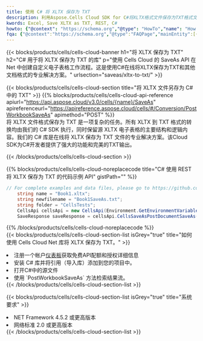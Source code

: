 ```yaml
---
title: 使用 C# 将 XLTX 保存为 TXT
description: 利用Aspose.Cells Cloud SDK for C#将XLTX格式文件保存为TXT格式文件。
kwords: Excel, Save XLTX as TXT, REST, C#
howto: {"@context": "https://schema.org","@type": "HowTo","name": "How to save XLTX as TXT using the Cells Cloud Net library.","description": "How to save XLTX as TXT using the Cells Cloud Net library.","image": {"@type": "ImageObject"},"url": "/net/saveas/xltx-to-txt/","step": [{ "@type": "HowToStep","name": "How to save XLTX as TXT using the Cells Cloud Net library. step 1", "image": {"@type": "ImageObject",},"url": "/net/saveas/xltx-to-txt/","text": "Register an account at <a href='https://dashboard.aspose.cloud/'>Dashboard</a> to get free API quota & authorization details",},{ "@type": "HowToStep","name": "How to save XLTX as TXT using the Cells Cloud Net library. step 1", "image": {"@type": "ImageObject",},"url": "/net/saveas/xltx-to-txt/","text": "Install C# library and add the reference (import the library) to your project.",},{ "@type": "HowToStep","name": "How to save XLTX as TXT using the Cells Cloud Net library. step 1", "image": {"@type": "ImageObject",},"url": "/net/saveas/xltx-to-txt/","text": "Open the source file in C#",},{ "@type": "HowToStep","name": "How to save XLTX as TXT using the Cells Cloud Net library. step 1", "image": {"@type": "ImageObject",},"url": "/net/saveas/xltx-to-txt/","text": "Use the `PostWorkbookSaveAs` method to retrieve the resulting stream.",}, ],"supply": {"@type": "HowToSupply","name": "document"},"tool": [{"@type": "HowToTool","name": "Visual Studio, Visual Studio Code, Rider"},{"@type": "HowToTool","name": "Aspose Cells"}],"totalTime": "PT6M"}
fqa: {"@context":"https://schema.org","@type":"FAQPage","mainEntity":[{"@type":"Question","name":"Why save file as other formats file in C# using REST API?","acceptedAnswer":{"@type":"Answer","text":"Documents are encoded in many ways, and some files may be incompatible with the software you use. To open and read such files, just save them as appropriate file formats.<br/><ol><li>Install .NET SDK and add the reference (import the library) to your project.</li><li>Open the source file in C# using REST API.</li><li>Call the PostWorkbookSaveAsRequest() method, passing an output filename with required extension.</li><li>Get the result of save as a separate file.</li></ol>"}},{"@type":"Question","name":"What file formats can I save as with your C# library?","acceptedAnswer":{"@type":"Answer","text":"We support a variety of file formats for conversion using .NET library, including XLSX, Excel, xls , PDF, CSV, HTML, Markdown, XML, PNG, JPG, TIFF, Json, TXT and many more."}},{"@type":"Question","name":"What is the maximum allowed file size for conversion using this .NET library?","acceptedAnswer":{"@type":"Answer","text":"There are no file size limits for format conversions using .NET library."}}]}
---
```

{{< blocks/products/cells/cells-cloud-banner h1="将 XLTX 保存为 TXT" h2="C# 用于将 XLTX 保存为 TXT 的库" p="使用 Cells Cloud 的 SaveAs API 在 Net 中创建自定义电子表格工作流程。这是使用C#在线将XLTX保存为TXT和其他文档格式的专业解决方案。" urlsection="saveas/xltx-to-txt/" >}}

{{< blocks/products/cells/cells-cloud-section title="将 XLTX 文件另存为 C# 中的 TXT" >}}
{{% blocks/products/cells/cells-cloud-api-reference apiurl="https://api.aspose.cloud/v3.0/cells/{name}/SaveAs" apireferenceurl="https://apireference.aspose.cloud/cells/#/Conversion/PostWorkbookSaveAs" apimethod="POST" %}}
<br/>
将 XLTX 文件格式保存为 TXT 是一项复杂的任务。所有 XLTX 到 TXT 格式的转换均由我们的 C# SDK 执行，同时保留源 XLTX 电子表格的主要结构和逻辑内容。我们的 C# 库是在线将 XLTX 保存为 TXT 文件的专业解决方案。该Cloud SDK为C#开发者提供了强大的功能和完美的TXT输出。

{{< /blocks/products/cells/cells-cloud-section >}}

{{% blocks/products/cells/cells-cloud-noreplacecode title="C# 使用 REST 将 XLTX 保存为 TXT 的代码示例 API" gistPath="" %}}
  
```cs
// For complete examples and data files, please go to https://github.com/aspose-cells-cloud/aspose-cells-cloud-dotnet/
    string name = "Book1.xltx";
    string newfilename = "Book1SaveAs.txt";
    string folder = "CellsTests";
    CellsApi cellsApi = new CellsApi(Environment.GetEnvironmentVariable("ProductClientId"), Environment.GetEnvironmentVariable("ProductClientSecret"));
    SaveResponse saveResponse = cellsApi.CellsSaveAsPostDocumentSaveAs(name, null, newfilename, null,null,folder);
```
  
{{% /blocks/products/cells/cells-cloud-noreplacecode %}}
<br/>
{{< blocks/products/cells/cells-cloud-section-list isGrey="true" title="如何使用 Cells Cloud Net 库将 XLTX 保存为 TXT。" >}}
<li>注册一个帐户<a href="https://dashboard.aspose.cloud/">仪表板</a>获取免费API配额和授权详细信息</li>
<li>安装 C# 库并将引用（导入库）添加到您的项目中。</li>
<li>打开C#中的源文件</li>
<li>使用 `PostWorkbookSaveAs` 方法检索结果流。</li>
{{< /blocks/products/cells/cells-cloud-section-list >}}

{{< blocks/products/cells/cells-cloud-section-list isGrey="true" title="系统要求" >}}
<li>NET Framework 4.5.2 或更高版本</li>
<li>网络标准 2.0 或更高版本</li>
{{< /blocks/products/cells/cells-cloud-section-list >}}

